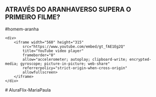 <!DOCTYPE html>
<html lang="pt-br">
<head>
    <meta charset="UTF-8" />
    <meta name="viewport" content="width=device-width, initial-scale=1.0" />
    <title>Aluraflix Catálogo</title>
    <link rel="stylesheet" href="styles.css" />
</head>
<body>
<section>
    <div>
        <h1>ATRAVÉS DO ARANHAVERSO SUPERA O PRIMEIRO FILME?</h1>
        <p>#homem-aranha</p>
    </div>

    <div>
        <iframe width="560" height="315"
            src="https://www.youtube.com/embed/gt_fAE1Eg2Q"
            title="YouTube video player"
            frameborder="0"
            allow="accelerometer; autoplay; clipboard-write; encrypted-media; gyroscope; picture-in-picture; web-share"
            referrerpolicy="strict-origin-when-cross-origin"
            allowfullscreen>
        </iframe>
    </div>
</section>
</body>
</html># AluraFlix-MariaPaula

